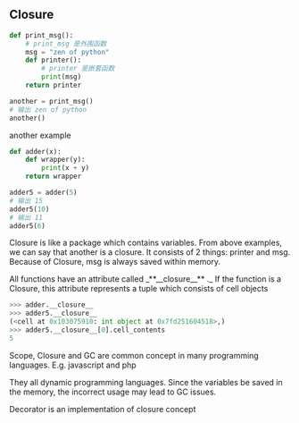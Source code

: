## Closure

```py
def print_msg():
    # print_msg 是外围函数
    msg = "zen of python"
    def printer():
        # printer 是嵌套函数
        print(msg)
    return printer

another = print_msg()
# 输出 zen of python
another()
```

another  example

```py
def adder(x):
    def wrapper(y):
        print(x + y)
    return wrapper

adder5 = adder(5)
# 输出 15
adder5(10)
# 输出 11
adder5(6)
```

Closure is like a package which contains variables. From above examples, we can say that another is a closure. It consists of 2 things: printer and msg. Because of Closure, msg is always saved within memory.

All functions have an attribute called _\*\*\_\_closure\_\_\*\*  .\_ If the function is a Closure, this attribute represents a tuple which consists of cell objects

```py
>>> adder.__closure__
>>> adder5.__closure__
(<cell at 0x103075910: int object at 0x7fd251604518>,)
>>> adder5.__closure__[0].cell_contents
5
```

Scope, Closure and GC are common concept in many programming languages. E.g. javascript and php

They all dynamic programming languages. Since the variables be saved in the memory, the incorrect usage may lead to GC issues.

Decorator is an implementation of closure concept



